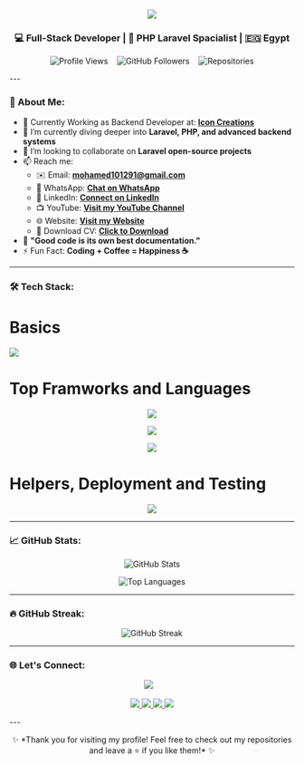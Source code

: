 <!-- Hi there 👋 -->
<h1 align="center">
  <img src="https://readme-typing-svg.herokuapp.com/?lines=Hi,+I'm+Mohamed+Adel!;A+Passionate+Backend+Developer;Always+Learning+New+Things!&center=true&size=22">
</h1>

<h3 align="center">💻 Full-Stack Developer | 🚀 PHP Laravel Spacialist | 🇪🇬 Egypt</h3>

<p align="center">
  <img src="https://komarev.com/ghpvc/?username=Mohamed-Adel-91&label=Profile%20views&color=0e75b6&style=flat" alt="Profile Views" />
  &nbsp;&nbsp;
  <img src="https://img.shields.io/github/followers/Mohamed-Adel-91?label=Followers&style=social" alt="GitHub Followers" />
  &nbsp;&nbsp;
  <img src="https://img.shields.io/badge/Repositories-🔰%2056-brightgreen" alt="Repositories" />
</p>
---

### 🚀 About Me:

- 🔭 Currently Working as Backend Developer at: **[Icon Creations](https://icon-creations.com/)**
- 🌱 I’m currently diving deeper into **Laravel, PHP, and advanced backend systems**
- 👯 I’m looking to collaborate on **Laravel open-source projects**
- 📫 Reach me:
  - ✉️ Email: **mohamed101291@gmail.com**
  - 📱 WhatsApp: **[Chat on WhatsApp](https://wa.me/201067000662)**
  - 💼 LinkedIn: **[Connect on LinkedIn](https://www.linkedin.com/in/mohamed-adel-661131245/)**
  - 📺 YouTube: **[Visit my YouTube Channel](https://www.youtube.com/@MohamedAdel-91)**
  - 🌐 Website: **[Visit my Website](https://your-website.com)**
  - 📄 Download CV: **[Click to Download](https://your-website.com/path-to-your-cv.pdf)**
- 🧠 **"Good code is its own best documentation."**
- ⚡ Fun Fact: **Coding + Coffee = Happiness ☕**

---


### 🛠️ Tech Stack:
<p align="center">
  <h1>Basics</h1>
  <img src="https://skillicons.dev/icons?i=js,html,css,bootstrap" />
</p>
  <h1>Top Framworks and Languages</h1>
<p align="center">
  <img src="https://skillicons.dev/icons?i=php,laravel,mysql" />
</p>
<p align="center">
  <img src="https://skillicons.dev/icons?i=c,dotnet,mysql" />
</p>
<p align="center">
  <img src="https://skillicons.dev/icons?i=ts,nodejs,express,mongodb" />
</p>
  <h1>Helpers, Deployment and Testing</h1>
<p align="center">
  <img src="https://skillicons.dev/icons?i=jest,docker,aws,git,github,vscode" />
</p>

---

### 📈 GitHub Stats:

<p align="center">
  <img src="https://github-readme-stats.vercel.app/api?username=Mohamed-Adel-91&show_icons=true&theme=radical" alt="GitHub Stats" />
</p>

<p align="center">
  <img src="https://github-readme-stats.vercel.app/api/top-langs/?username=Mohamed-Adel-91&layout=compact&theme=radical" alt="Top Languages" />
</p>

---

### 🔥 GitHub Streak:
<p align="center">
  <img src="https://streak-stats.demolab.com?user=Mohamed-Adel-91&theme=radical&hide_border=true&border_radius=10" alt="GitHub Streak" />
</p>

---

### 🌐 Let's Connect:
<p align="center">
  <a href="https://github.com/Mohamed-Adel-91" target="_blank"><img src="https://img.shields.io/github/followers/Mohamed-Adel-91?label=Follow%20Me&style=social"></a>
  &nbsp;&nbsp;
<!--   <a href="https://www.linkedin.com/in/mohamed-adel-661131245/" target="_blank"><img src="https://img.shields.io/badge/-LinkedIn-blue?style=flat-square&logo=Linkedin&logoColor=white"></a> -->
</p>
<p align="center"> 
  <a href="mailto:mohamed101291@gmail.com" target="_blank">
    <img src="https://img.shields.io/badge/Email-D14836?style=for-the-badge&logo=gmail&logoColor=white">
  </a> 
  <a href="https://wa.me/201067000662" target="_blank">
    <img src="https://img.shields.io/badge/WhatsApp-25D366?style=for-the-badge&logo=whatsapp&logoColor=white">
  </a> 
  <a href="https://www.linkedin.com/in/mohamed-adel-661131245" target="_blank">
    <img src="https://img.shields.io/badge/LinkedIn-0077B5?style=for-the-badge&logo=linkedin&logoColor=white">
  </a> 
  <a href="https://www.youtube.com/@MohamedAdel-91" target="_blank">
    <img src="https://img.shields.io/badge/YouTube-FF0000?style=for-the-badge&logo=youtube&logoColor=white">
  </a> 
<!--   <a href="https://your-website.com" target="_blank">
    <img src="https://img.shields.io/badge/Website-000000?style=for-the-badge&logo=About.me&logoColor=white">
  </a>
  <a href="https://your-website.com/path-to-your-cv.pdf" target="_blank">
    <img src="https://img.shields.io/badge/Download_CV-FFA500?style=for-the-badge&logo=adobeacrobatreader&logoColor=white">
  </a>  -->
</p>
---

<p align="center">
  ✨ *Thank you for visiting my profile! Feel free to check out my repositories and leave a ⭐ if you like them!* ✨
</p>

